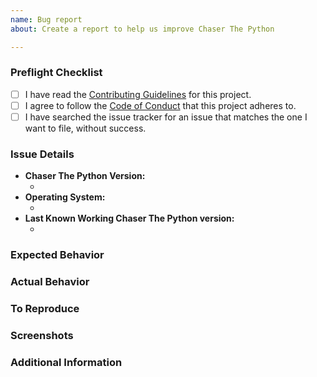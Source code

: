 ```yaml
---
name: Bug report
about: Create a report to help us improve Chaser The Python

---
```


<!--  As an open source project with a dedicated but small maintainer team,it can sometimes take a long time for issues to be addressed so please be patient and we will get back to you as soon as we can.
-->

### Preflight Checklist
<!-- Please ensure you've completed the following steps by replacing [ ] with [x]-->

* [ ] I have read the [Contributing Guidelines](https://github.com/portal-game-hack/Chaser-The-Python/CONTRIBUTING.md) for this project.
* [ ] I agree to follow the [Code of Conduct](https://github.com/portal-game-hack/Chaser-The-Python/CODE_OF_CONDUCT.md) that this project adheres to.
* [ ] I have searched the issue tracker for an issue that matches the one I want to file, without success.

### Issue Details

* **Chaser The Python Version:**
  * <!-- (output of `node_modules/.bin/ctp --version`) e.g. 4.0.3 -->
* **Operating System:**
  * <!-- (Platform and Version) e.g. macOS 10.13.6 / Windows 10 (1803) / Ubuntu 18.04 x64 -->
* **Last Known Working Chaser The Python version:**
  * <!-- (if applicable) e.g. 3.1.0 -->

### Expected Behavior
<!-- A clear and concise description of what you expected to happen. -->

### Actual Behavior
<!-- A clear and concise description of what actually happened. -->

### To Reproduce
<!--
Your best chance of getting this bug looked at quickly is to provide an example.
-->

<!--
If you provide a URL, please list the commands required to clone/setup/run your repo e.g.
```sh
$ git clone $YOUR_URL -b $BRANCH
$ npm install
$ npm start .
```
-->

### Screenshots
<!-- If applicable, add screenshots to help explain your problem. -->

### Additional Information
<!-- Add any other context about the problem here. -->
